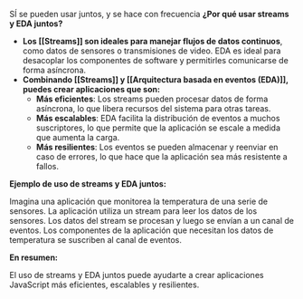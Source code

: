 SÍ se pueden usar juntos, y se hace con frecuencia
**¿Por qué usar streams y EDA juntos?**

- **Los [[Streams]] son ideales para manejar flujos de datos continuos**, como datos de sensores o transmisiones de video. EDA es ideal para desacoplar los componentes de software y permitirles comunicarse de forma asíncrona.
- **Combinando [[Streams]] y [[Arquitectura basada en eventos (EDA)]], puedes crear aplicaciones que son:**
    - **Más eficientes**: Los streams pueden procesar datos de forma asíncrona, lo que libera recursos del sistema para otras tareas.
    - **Más escalables**: EDA facilita la distribución de eventos a muchos suscriptores, lo que permite que la aplicación se escale a medida que aumenta la carga.
    - **Más resilientes**: Los eventos se pueden almacenar y reenviar en caso de errores, lo que hace que la aplicación sea más resistente a fallos.

**Ejemplo de uso de streams y EDA juntos:**

Imagina una aplicación que monitorea la temperatura de una serie de sensores. La aplicación utiliza un stream para leer los datos de los sensores. Los datos del stream se procesan y luego se envían a un canal de eventos. Los componentes de la aplicación que necesitan los datos de temperatura se suscriben al canal de eventos.

**En resumen:**

El uso de streams y EDA juntos puede ayudarte a crear aplicaciones JavaScript más eficientes, escalables y resilientes.

